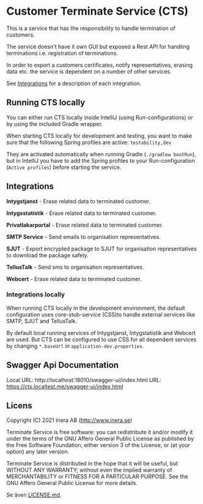# Customer Terminate Service (CTS)

This is a service that has the responsibility to handle termination of customers.

The service doesn't have it own GUI but exposed a Rest API for handling terminations i.e.
registration of terminations.

In order to export a customers certificates, notify representatives, erasing data etc. the service
is dependent on a number of other services.

See [Integrations](##Integrations) for a description of each integration.

## Running CTS locally

You can either run CTS locally inside IntelliJ (using Run-configurations) or by using the included
Gradle wrapper.

When starting CTS locally for development and testing, you want to make sure that the following
Spring profiles are active: `testability,dev`

They are activated automatically when running Gradle (`./gradlew bootRun`), but in IntelliJ you have
to add the Spring profiles to your Run-configuration (`Active profiles`) before starting the
service.

## Integrations

**Intygstjanst** - Erase related data to terminated customer.

**Intygsstatistik** - Erase related data to terminated customer.

**Privatlakarportal** - Erase related data to terminated customer.

**SMTP Service** - Send emails to organisation representatives.

**SJUT** - Export encrypted package to SJUT for organisation representatives to download the package
safely.

**TellusTalk** - Send sms to organisation representatives.

**Webcert** - Erase related data to terminated customer.

### Integrations locally

When running CTS locally in the development environment, the default configuration uses
core-stub-service (CSS)to handle external services like SMTP, SJUT and TellusTalk.

By default local running services of Intygstjanst, Intygstatistik and Webcert are used. But CTS can
be configured to use CSS for all dependent services by changing `*.baseUrl`
in `application-dev.properties`.

## Swagger Api Documentation

Local URL: http://localhost:18010/swagger-ui/index.html
URL: https://cts.localtest.me/swagger-ui/index.html

## Licens

Copyright (C) 2021 Inera AB (http://www.inera.se)

Terminate Service is free software: you can redistribute it and/or modify it under the terms of the
GNU Affero General Public License as published by the Free Software Foundation, either version 3 of
the License, or (at your option) any later version.

Terminate Service is distributed in the hope that it will be useful, but WITHOUT ANY WARRANTY;
without even the implied warranty of MERCHANTABILITY or FITNESS FOR A PARTICULAR PURPOSE. See the
GNU Affero General Public License for more details.

Se även [LICENSE.md](LICENSE.md). 